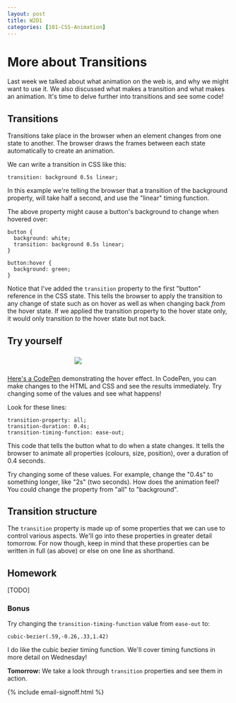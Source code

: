 ```yaml
---
layout: post
title: W2D1
categories: [101-CSS-Animation]
---
```


# More about Transitions

Last week we talked about what animation on the web is, and why we might want to use it. We also discussed what makes a transition and what makes an animation. It's time to delve further into transitions and see some code!

## Transitions

Transitions take place in the browser when an element changes from one state to another. The browser draws the frames between each state automatically to create an animation.

We can write a transition in CSS like this:

    transition: background 0.5s linear;

In this example we're telling the browser that a transition of the background property, will take half a second, and use the "linear" timing function.

The above property might cause a button's background to change when hovered over:

    button {
      background: white;
      transition: background 0.5s linear;
    }

    button:hover {
      background: green;
    }

Notice that I've added the `transition` property to the first "button" reference in the CSS state. This tells the browser to apply the transition to any change of state such as on hover as well as when changing back *from* the hover state. If we applied the transition property to the hover state only, it would only transition *to* the hover state but not back.

## Try yourself

<img src="http://s3.amazonaws.com/course-images/button.gif" style="max-width: 200px; margin: 24px auto; display: block;">

[Here's a CodePen](http://codepen.io/donovanh/pen/MYQdZd) demonstrating the hover effect. In CodePen, you can make changes to the HTML and CSS and see the results immediately. Try changing some of the values and see what happens!

Look for these lines:

    transition-property: all;
    transition-duration: 0.4s;
    transition-timing-function: ease-out;

This code that tells the button what to do when a state changes. It tells the browser to animate all properties (colours, size, position), over a duration of 0.4 seconds.

Try changing some of these values. For example, change the "0.4s" to something longer, like "2s" (two seconds). How does the animation feel? You could change the property from "all" to "background".

## Transition structure

The `transition` property is made up of some properties that we can use to control various aspects. We'll go into these properties in greater detail tomorrow. For now though, keep in mind that these properties can be written in full (as above) or else on one line as shorthand.

<div class="callout">
  <h2>Homework</h2>

[TODO]

  <h3>Bonus</h3>
  <p>Try changing the <code>transition-timing-function</code> value from <code>ease-out</code> to:</p>
  <pre><code>cubic-bezier(.59,-0.26,.33,1.42)</code></pre>
  <p>I do like the cubic bezier timing function. We'll cover timing functions in more detail on Wednesday!</p>
</div>

**Tomorrow:** We take a look through `transition` properties and see them in action.

{% include email-signoff.html %}
